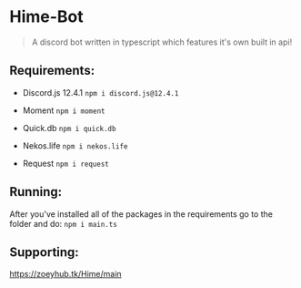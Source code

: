 # Hime-Bot
>A discord bot written in typescript which features it's own built in api!

## Requirements:

- Discord.js 12.4.1 
`npm i discord.js@12.4.1`

- Moment 
`npm i moment`

- Quick.db
`npm i quick.db`

- Nekos.life
`npm i nekos.life`

- Request
`npm i request`

## Running:

After you've installed all of the packages in the requirements go to the folder and do:
`npm i main.ts`

## Supporting:

https://zoeyhub.tk/Hime/main
